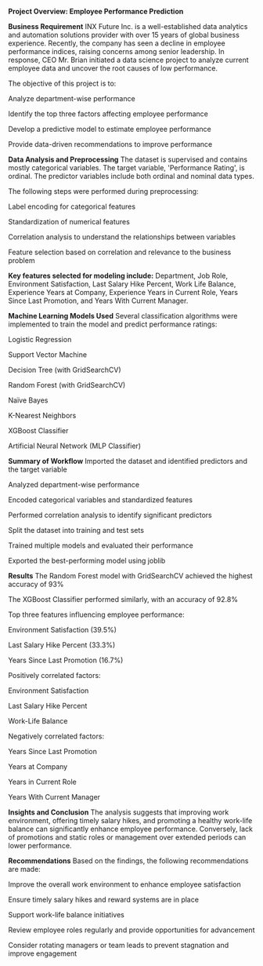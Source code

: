 **Project Overview: Employee Performance Prediction**

**Business Requirement**
INX Future Inc. is a well-established data analytics and automation solutions provider with over 15 years of global business experience. Recently, the company has seen a decline in employee performance indices, raising concerns among senior leadership. In response, CEO Mr. Brian initiated a data science project to analyze current employee data and uncover the root causes of low performance.

The objective of this project is to:

Analyze department-wise performance

Identify the top three factors affecting employee performance

Develop a predictive model to estimate employee performance

Provide data-driven recommendations to improve performance

**Data Analysis and Preprocessing**
The dataset is supervised and contains mostly categorical variables. The target variable, 'Performance Rating', is ordinal. The predictor variables include both ordinal and nominal data types.

The following steps were performed during preprocessing:

Label encoding for categorical features

Standardization of numerical features

Correlation analysis to understand the relationships between variables

Feature selection based on correlation and relevance to the business problem

**Key features selected for modeling include:**
 Department, Job Role, Environment Satisfaction, Last Salary Hike Percent, Work Life Balance, Experience Years at Company, Experience Years in Current Role, Years Since Last Promotion, and Years With Current Manager.

**Machine Learning Models Used**
Several classification algorithms were implemented to train the model and predict performance ratings:

Logistic Regression

Support Vector Machine

Decision Tree (with GridSearchCV)

Random Forest (with GridSearchCV)

Naïve Bayes

K-Nearest Neighbors

XGBoost Classifier

Artificial Neural Network (MLP Classifier)

**Summary of Workflow**
Imported the dataset and identified predictors and the target variable

Analyzed department-wise performance

Encoded categorical variables and standardized features

Performed correlation analysis to identify significant predictors

Split the dataset into training and test sets

Trained multiple models and evaluated their performance

Exported the best-performing model using joblib

**Results**
The Random Forest model with GridSearchCV achieved the highest accuracy of 93%

The XGBoost Classifier performed similarly, with an accuracy of 92.8%

Top three features influencing employee performance:

Environment Satisfaction (39.5%)

Last Salary Hike Percent (33.3%)

Years Since Last Promotion (16.7%)

Positively correlated factors:

Environment Satisfaction

Last Salary Hike Percent

Work-Life Balance

Negatively correlated factors:

Years Since Last Promotion

Years at Company

Years in Current Role

Years With Current Manager

**Insights and Conclusion**
The analysis suggests that improving work environment, offering timely salary hikes, and promoting a healthy work-life balance can significantly enhance employee performance. Conversely, lack of promotions and static roles or management over extended periods can lower performance.

**Recommendations**
Based on the findings, the following recommendations are made:

Improve the overall work environment to enhance employee satisfaction

Ensure timely salary hikes and reward systems are in place

Support work-life balance initiatives

Review employee roles regularly and provide opportunities for advancement

Consider rotating managers or team leads to prevent stagnation and improve engagement
